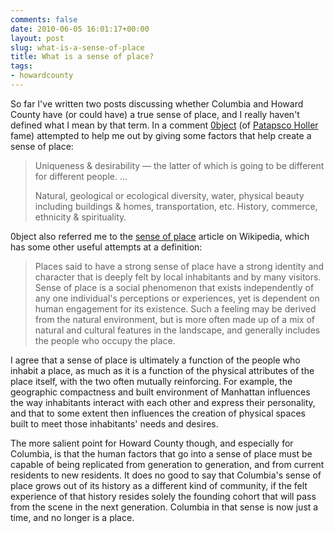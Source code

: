 ```yaml
---
comments: false
date: 2010-06-05 16:01:17+00:00
layout: post
slug: what-is-a-sense-of-place
title: What is a sense of place?
tags:
- howardcounty
---
```


So far I've written two posts discussing whether Columbia and Howard County have (or could have) a true sense of place, and I really haven't defined what I mean by that term. In a comment [0bject](http://0bject.wordpress.com/) (of [Patapsco Holler](http://0bject.wordpress.com/patapscoholler/) fame) attempted to help me out by giving some factors that help create a sense of place:


<blockquote>Uniqueness & desirability — the latter of which is going to be different for different people. ...

Natural, geological or ecological diversity, water, physical beauty including buildings & homes, transportation, etc. History, commerce, ethnicity & spirituality.</blockquote>


0bject also referred me to the [sense of place](http://en.wikipedia.org/wiki/Sense_of_place) article on Wikipedia, which has some other useful attempts at a definition:


<blockquote>Places said to have a strong sense of place have a strong identity and character that is deeply felt by local inhabitants and by many visitors. Sense of place is a social phenomenon  that exists independently of any one individual's perceptions or experiences, yet is dependent on human engagement for its existence. Such a feeling may be derived from the natural environment, but is more often made up of a mix of natural and cultural features in the landscape, and generally includes the people who occupy the place.</blockquote>



I agree that a sense of place is ultimately a function of the people who inhabit a place, as much as it is a function of the physical attributes of the place itself, with the two often mutually reinforcing. For example, the geographic compactness and built environment of Manhattan influences the way inhabitants interact with each other and express their personality, and that to some extent then influences the creation of physical spaces built to meet those inhabitants' needs and desires.

The more salient point for Howard County though, and especially for Columbia, is that the human factors that go into a sense of place must be capable of being replicated from generation to generation, and from current residents to new residents. It does no good to say that Columbia's sense of place grows out of its history as a different kind of community, if the felt experience of that history resides solely the founding cohort that will pass from the scene in the next generation. Columbia in that sense is now just a time, and no longer is a place.
